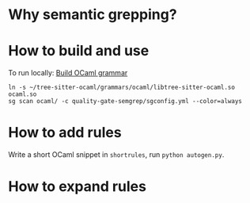 # Why semantic grepping?

# How to build and use

To run locally:
[Build OCaml grammar](https://ast-grep.github.io/advanced/custom-language.html)
```
ln -s ~/tree-sitter-ocaml/grammars/ocaml/libtree-sitter-ocaml.so ocaml.so
sg scan ocaml/ -c quality-gate-semgrep/sgconfig.yml --color=always
```

# How to add rules

Write a short OCaml snippet in `shortrules`, run `python autogen.py`.

# How to expand rules
